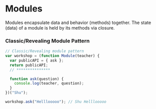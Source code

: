 # Modules
Modules encapsulate data and behavior (methods) together. The state (data) of a module is held by its methods via closure.

### Classic/Revealing Module Pattern

```javascript
// Classic/Revealing module pattern
var workshop = (function Module(teacher) {
  var publicAPI = { ask };
  return publicAPI;
  // ***************

  function ask(question) {
    console.log(teacher, question);
  }
})("Shu");

workshop.ask("Helllooooo"); // Shu Helllooooo
```
